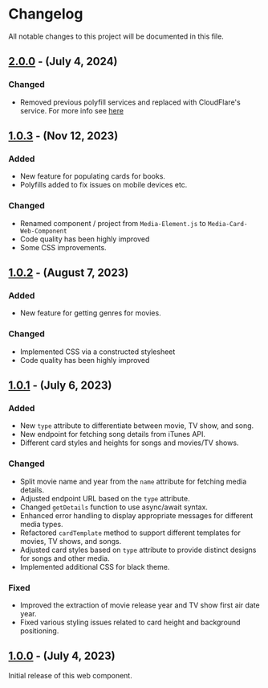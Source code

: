 # Changelog

All notable changes to this project will be documented in this file.

## [2.0.0] - (July 4, 2024)

### Changed
- Removed previous polyfill services and replaced with CloudFlare's service. For more info see [here](https://blog.cloudflare.com/automatically-replacing-polyfill-io-links-with-cloudflares-mirror-for-a-safer-internet)

## [1.0.3] - (Nov 12, 2023)

### Added
- New feature for populating cards for books.
- Polyfills added to fix issues on mobile devices etc.

### Changed
- Renamed component / project from `Media-Element.js` to `Media-Card-Web-Component`
- Code quality has been highly improved
- Some CSS improvements.

## [1.0.2] - (August 7, 2023)

### Added
- New feature for getting genres for movies.

### Changed
- Implemented CSS via a constructed stylesheet
- Code quality has been highly improved


## [1.0.1] - (July 6, 2023)

### Added
- New `type` attribute to differentiate between movie, TV show, and song.
- New endpoint for fetching song details from iTunes API.
- Different card styles and heights for songs and movies/TV shows.

### Changed
- Split movie name and year from the `name` attribute for fetching media details.
- Adjusted endpoint URL based on the `type` attribute.
- Changed `getDetails` function to use async/await syntax.
- Enhanced error handling to display appropriate messages for different media types.
- Refactored `cardTemplate` method to support different templates for movies, TV shows, and songs.
- Adjusted card styles based on `type` attribute to provide distinct designs for songs and other media.
- Implemented additional CSS for black theme.

### Fixed
- Improved the extraction of movie release year and TV show first air date year.
- Fixed various styling issues related to card height and background positioning.

## [1.0.0] - (July 4, 2023)

Initial release of this web component. 


<!--
These Markdown anchors provide a link to the diff for each release. They should be
updated any time a new release is cut.
-->
[2.0.0]: /v2.0.0
[1.0.3]: /v1.0.3
[1.0.2]: /v1.0.2
[1.0.1]: /v1.0.1
[1.0.0]: /v1.0.0
